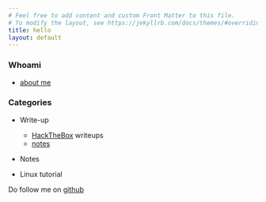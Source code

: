 ```yaml
---
# Feel free to add content and custom Front Matter to this file.
# To modify the layout, see https://jekyllrb.com/docs/themes/#overriding-theme-defaults
title: hello
layout: default
---
```

### Whoami
- [about me](/whoami)

### Categories
- Write-up
  - [HackTheBox](/page/writeup/htbpostman) writeups
  - [notes](/notes)
  
- Notes

- Linux tutorial

Do follow me on [github](https://github.com/faisalfs10x)
